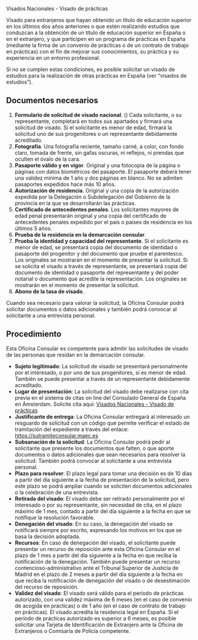  Visados Nacionales - Visado de prácticas

  Visado para extranjeros que hayan obtenido un título de educación superior en los últimos dos años anteriores o que estén realizando estudios que conduzcan a la obtención de un título de educación superior en España o en el extranjero, y que participen en un programa de prácticas en España (mediante la firma de un convenio de prácticas o de un contrato de trabajo en prácticas) con el fin de mejorar sus conocimientos, su práctica y su experiencia en un entorno profesional. 

 Si no se cumplen estas condiciones, es posible solicitar un visado de estudios para la realización de otras prácticas en España (ver “visados de estudios”). 

 Documentos necesarios
---------------------

 1. **Formulario de solicitud de visado nacional**. () Cada solicitante, o su representante, completará en todos sus apartados y firmará una solicitud de visado. Si el solicitante es menor de edad, firmará la solicitud uno de sus progenitores o un representante debidamente acreditado.
2. **Fotografía**. Una fotografía reciente, tamaño carné, a color, con fondo claro, tomada de frente, sin gafas oscuras, ni reflejos, ni prendas que oculten el óvalo de la cara.
3. **Pasaporte válido y en vigor**. Original y una fotocopia de la página o páginas con datos biométricos del pasaporte. El pasaporte deberá tener una validez mínima de 1 año y dos páginas en blanco. No se admiten pasaportes expedidos hace más 10 años.
4. **Autorización de residencia**. Original y una copia de la autorización expedida por la Delegación o Subdelegación del Gobierno de la provincia en la que se desarrollarán las prácticas.
5. **Certificado de antecedentes penales**. Los solicitantes mayores de edad penal presentarán original y una copia del certificado de antecedentes penales expedido por el país o países de residencia en los últimos 5 años.
6. **Prueba de la residencia en la demarcación consular**.
7. **Prueba la identidad y capacidad del representante**. Si el solicitante es menor de edad, se presentará copia del documento de identidad o pasaporte del progenitor y del documento que pruebe el parentesco. Los originales se mostrarán en el momento de presentar la solicitud. Si se solicita el visado a través de representante, se presentará copia del documento de identidad o pasaporte del representante y del poder notarial o documento que acredite la representación. Los originales se mostrarán en el momento de presentar la solicitud.
8. **Abono de la tasa de visado**.

 Cuando sea necesario para valorar la solicitud, la Oficina Consular podrá solicitar documentos o datos adicionales y también podrá convocar al solicitante a una entrevista personal.

 Procedimiento
-------------

 Esta Oficina Consular es competente para admitir las solicitudes de visado de las personas que residan en la demarcación consular. 

 * **Sujeto legitimado**: La solicitud de visado se presentará personalmente por el interesado, o por uno de sus progenitores, si es menor de edad. También se puede presentar a través de un representante debidamente acreditado.
* **Lugar de presentación**: La solicitud del visado debe realizarse con cita previa en el sistema de citas on line del Consulado General de España en Ámsterdam. Solicite cita aquí:  [Visados Nacionales - Visado de prácticas](https://app.bookitit.com/es/hosteds/widgetdefault/2c6277fc2bf43562ccce5c647ff1db4eb#datetime)
* **Justificante de entrega**: La Oficina Consular entregará al interesado un resguardo de solicitud con un código que permite verificar el estado de tramitación del expediente a través del enlace: <https://sutramiteconsular.maec.es>
* **Subsanación de la solicitud**: La Oficina Consular podrá pedir al solicitante que presente los documentos que falten, o que aporte documentos o datos adicionales que sean necesarios para resolver la solicitud. También podrá convocar al solicitante a una entrevista personal.
* **Plazo para resolver**: El plazo legal para tomar una decisión es de 10 días a partir del día siguiente a la fecha de presentación de la solicitud, pero este plazo se podrá ampliar cuando se soliciten documentos adicionales o la celebración de una entrevista.
* **Retirada del visado**: El visado debe ser retirado personalmente por el interesado o por su representante, sin necesidad de cita, en el plazo máximo de 1 mes, contado a partir del día siguiente a la fecha en que se notifique la resolución favorable.
* **Denegación del visado**: En su caso, la denegación del visado se notificará siempre por escrito, expresando los motivos en los que se basa la decisión adoptada.
* **Recursos**: En caso de denegación del visado, el solicitante puede presentar un recurso de reposición ante esta Oficina Consular en el plazo de 1 mes a partir del día siguiente a la fecha en que reciba la notificación de la denegación. También puede presentar un recurso contencioso-administrativo ante el Tribunal Superior de Justicia de Madrid en el plazo de 2 meses a partir del día siguiente a la fecha en que reciba la notificación de denegación del visado o de desestimación del recurso de reposición.
* **Validez del visado**: El visado será válido para el período de prácticas autorizado, con una validez máxima de 6 meses (en el caso de convenio de acogida en prácticas) o de 1 año (en el caso de contrato de trabajo en prácticas). El visado acredita la residencia legal en España. Si el período de prácticas autorizado es superior a 6 meses, es posible solicitar una Tarjeta de Identificación de Extranjero ante la Oficina de Extranjeros o Comisaría de Policía competente.

  